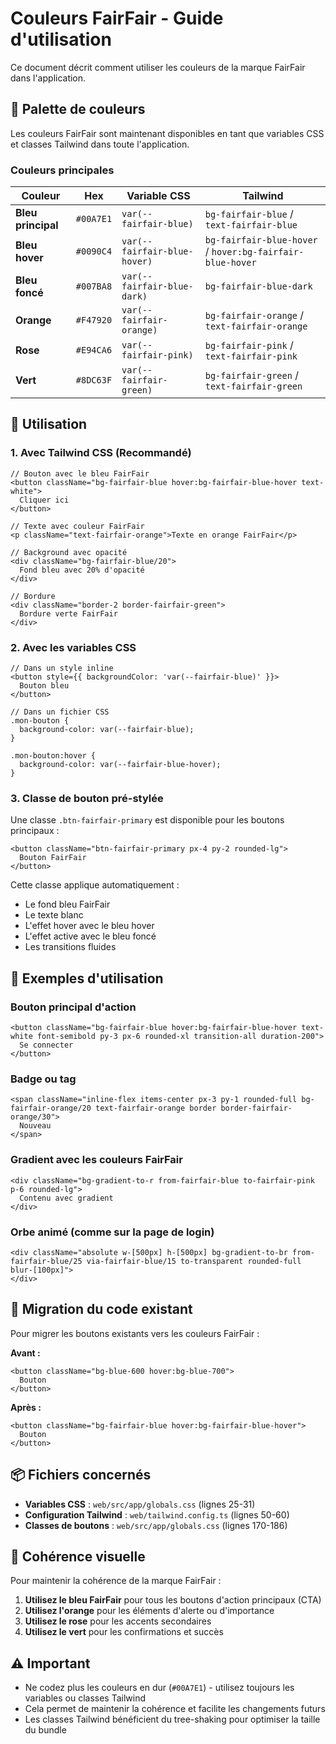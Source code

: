 # Couleurs FairFair - Guide d'utilisation

Ce document décrit comment utiliser les couleurs de la marque FairFair dans l'application.

## 🎨 Palette de couleurs

Les couleurs FairFair sont maintenant disponibles en tant que variables CSS et classes Tailwind dans toute l'application.

### Couleurs principales

| Couleur | Hex | Variable CSS | Tailwind |
|---------|-----|--------------|----------|
| **Bleu principal** | `#00A7E1` | `var(--fairfair-blue)` | `bg-fairfair-blue` / `text-fairfair-blue` |
| **Bleu hover** | `#0090C4` | `var(--fairfair-blue-hover)` | `bg-fairfair-blue-hover` / `hover:bg-fairfair-blue-hover` |
| **Bleu foncé** | `#007BA8` | `var(--fairfair-blue-dark)` | `bg-fairfair-blue-dark` |
| **Orange** | `#F47920` | `var(--fairfair-orange)` | `bg-fairfair-orange` / `text-fairfair-orange` |
| **Rose** | `#E94CA6` | `var(--fairfair-pink)` | `bg-fairfair-pink` / `text-fairfair-pink` |
| **Vert** | `#8DC63F` | `var(--fairfair-green)` | `bg-fairfair-green` / `text-fairfair-green` |

## 📝 Utilisation

### 1. Avec Tailwind CSS (Recommandé)

```tsx
// Bouton avec le bleu FairFair
<button className="bg-fairfair-blue hover:bg-fairfair-blue-hover text-white">
  Cliquer ici
</button>

// Texte avec couleur FairFair
<p className="text-fairfair-orange">Texte en orange FairFair</p>

// Background avec opacité
<div className="bg-fairfair-blue/20">
  Fond bleu avec 20% d'opacité
</div>

// Bordure
<div className="border-2 border-fairfair-green">
  Bordure verte FairFair
</div>
```

### 2. Avec les variables CSS

```tsx
// Dans un style inline
<button style={{ backgroundColor: 'var(--fairfair-blue)' }}>
  Bouton bleu
</button>

// Dans un fichier CSS
.mon-bouton {
  background-color: var(--fairfair-blue);
}

.mon-bouton:hover {
  background-color: var(--fairfair-blue-hover);
}
```

### 3. Classe de bouton pré-stylée

Une classe `.btn-fairfair-primary` est disponible pour les boutons principaux :

```tsx
<button className="btn-fairfair-primary px-4 py-2 rounded-lg">
  Bouton FairFair
</button>
```

Cette classe applique automatiquement :
- Le fond bleu FairFair
- Le texte blanc
- L'effet hover avec le bleu hover
- L'effet active avec le bleu foncé
- Les transitions fluides

## 🎯 Exemples d'utilisation

### Bouton principal d'action

```tsx
<button className="bg-fairfair-blue hover:bg-fairfair-blue-hover text-white font-semibold py-3 px-6 rounded-xl transition-all duration-200">
  Se connecter
</button>
```

### Badge ou tag

```tsx
<span className="inline-flex items-center px-3 py-1 rounded-full bg-fairfair-orange/20 text-fairfair-orange border border-fairfair-orange/30">
  Nouveau
</span>
```

### Gradient avec les couleurs FairFair

```tsx
<div className="bg-gradient-to-r from-fairfair-blue to-fairfair-pink p-6 rounded-lg">
  Contenu avec gradient
</div>
```

### Orbe animé (comme sur la page de login)

```tsx
<div className="absolute w-[500px] h-[500px] bg-gradient-to-br from-fairfair-blue/25 via-fairfair-blue/15 to-transparent rounded-full blur-[100px]">
</div>
```

## 🔄 Migration du code existant

Pour migrer les boutons existants vers les couleurs FairFair :

**Avant :**
```tsx
<button className="bg-blue-600 hover:bg-blue-700">
  Bouton
</button>
```

**Après :**
```tsx
<button className="bg-fairfair-blue hover:bg-fairfair-blue-hover">
  Bouton
</button>
```

## 📦 Fichiers concernés

- **Variables CSS** : `web/src/app/globals.css` (lignes 25-31)
- **Configuration Tailwind** : `web/tailwind.config.ts` (lignes 50-60)
- **Classes de boutons** : `web/src/app/globals.css` (lignes 170-186)

## 🎨 Cohérence visuelle

Pour maintenir la cohérence de la marque FairFair :

1. **Utilisez le bleu FairFair** pour tous les boutons d'action principaux (CTA)
2. **Utilisez l'orange** pour les éléments d'alerte ou d'importance
3. **Utilisez le rose** pour les accents secondaires
4. **Utilisez le vert** pour les confirmations et succès

## ⚠️ Important

- Ne codez plus les couleurs en dur (`#00A7E1`) - utilisez toujours les variables ou classes Tailwind
- Cela permet de maintenir la cohérence et facilite les changements futurs
- Les classes Tailwind bénéficient du tree-shaking pour optimiser la taille du bundle

